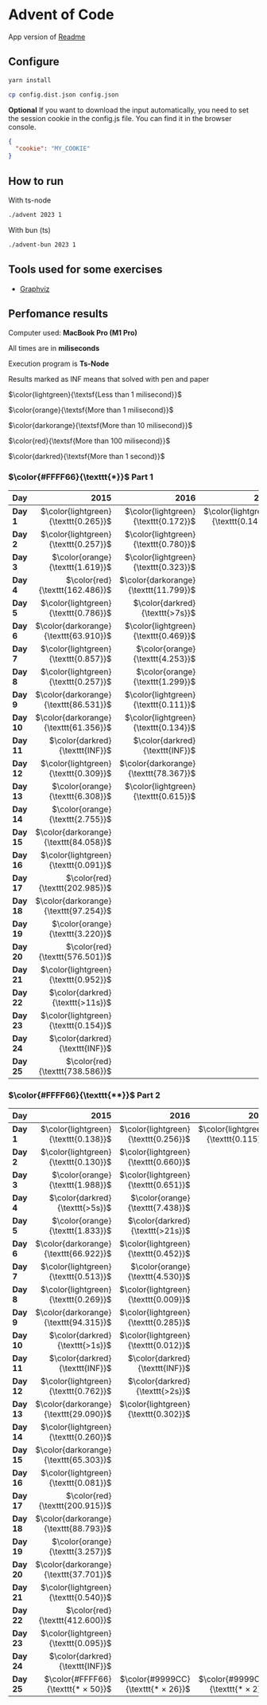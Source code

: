 # Advent of Code

App version of [Readme](./README.app.md)

## Configure

```sh
yarn install
```

```sh
cp config.dist.json config.json
```

**Optional** If you want to download the input automatically, you need to set the session cookie in the config.js file. You can find it in the browser console.

```json
{
  "cookie": "MY_COOKIE"
}
```

## How to run

With ts-node

```sh
./advent 2023 1
```

With bun (ts)

```sh
./advent-bun 2023 1
```

## Tools used for some exercises

* [Graphviz](https://graphviz.org)

## Perfomance results

Computer used: **MacBook Pro (M1 Pro)**

All times are in **miliseconds**

Execution program is **Ts-Node**

Results marked as INF means that solved with pen and paper

$\color{lightgreen}{\textsf{Less than 1 milisecond}}$

$\color{orange}{\textsf{More than 1 milisecond}}$

$\color{darkorange}{\textsf{More than 10 milisecond}}$

$\color{red}{\textsf{More than 100 milisecond}}$

$\color{darkred}{\textsf{More than 1 second}}$



### $\color{#FFFF66}{\texttt{*}}$ Part 1

| **Day**    |                              **2015** |                              **2016** |                              **2017** |                              **2018** |                              **2019** |                              **2020** |                              **2021** |                              **2022** |                              **2023** |                              **2024** |
|------------|--------------------------------------:|--------------------------------------:|--------------------------------------:|--------------------------------------:|--------------------------------------:|--------------------------------------:|--------------------------------------:|--------------------------------------:|--------------------------------------:|--------------------------------------:|
| **Day  1** |  $\color{lightgreen}{\texttt{0.265}}$ |  $\color{lightgreen}{\texttt{0.172}}$ |  $\color{lightgreen}{\texttt{0.145}}$ |                                       |                                       |                                       |                                       |  $\color{lightgreen}{\texttt{0.113}}$ |  $\color{lightgreen}{\texttt{0.668}}$ |  $\color{lightgreen}{\texttt{0.240}}$ |
| **Day  2** |  $\color{lightgreen}{\texttt{0.257}}$ |  $\color{lightgreen}{\texttt{0.780}}$ |                                       |                                       |                                       |                                       |                                       |  $\color{lightgreen}{\texttt{0.479}}$ |  $\color{lightgreen}{\texttt{0.106}}$ |  $\color{lightgreen}{\texttt{0.298}}$ |
| **Day  3** |      $\color{orange}{\texttt{1.619}}$ |  $\color{lightgreen}{\texttt{0.323}}$ |                                       |                                       |                                       |                                       |                                       |      $\color{orange}{\texttt{1.967}}$ |  $\color{lightgreen}{\texttt{0.200}}$ |  $\color{lightgreen}{\texttt{0.908}}$ |
| **Day  4** |       $\color{red}{\texttt{162.486}}$ | $\color{darkorange}{\texttt{11.799}}$ |                                       |                                       |                                       |                                       |                                       |  $\color{lightgreen}{\texttt{0.359}}$ |  $\color{lightgreen}{\texttt{0.426}}$ |      $\color{orange}{\texttt{1.457}}$ |
| **Day  5** |  $\color{lightgreen}{\texttt{0.786}}$ |       $\color{darkred}{\texttt{>7s}}$ |                                       |                                       |                                       |                                       |                                       |  $\color{lightgreen}{\texttt{0.394}}$ |  $\color{lightgreen}{\texttt{0.364}}$ |  $\color{lightgreen}{\texttt{0.177}}$ |
| **Day  6** | $\color{darkorange}{\texttt{63.910}}$ |  $\color{lightgreen}{\texttt{0.469}}$ |                                       |                                       |                                       |                                       |                                       |  $\color{lightgreen}{\texttt{0.503}}$ |  $\color{lightgreen}{\texttt{0.047}}$ |      $\color{orange}{\texttt{1.087}}$ |
| **Day  7** |  $\color{lightgreen}{\texttt{0.857}}$ |      $\color{orange}{\texttt{4.253}}$ |                                       |                                       |                                       |                                       |                                       |  $\color{lightgreen}{\texttt{0.849}}$ |      $\color{orange}{\texttt{2.683}}$ |      $\color{orange}{\texttt{1.578}}$ |
| **Day  8** |  $\color{lightgreen}{\texttt{0.257}}$ |      $\color{orange}{\texttt{1.299}}$ |                                       |                                       |                                       |                                       |                                       |  $\color{lightgreen}{\texttt{0.970}}$ |      $\color{orange}{\texttt{1.333}}$ |  $\color{lightgreen}{\texttt{0.562}}$ |
| **Day  9** | $\color{darkorange}{\texttt{86.531}}$ |  $\color{lightgreen}{\texttt{0.111}}$ |                                       |                                       |                                       |                                       |                                       |      $\color{orange}{\texttt{5.441}}$ |  $\color{lightgreen}{\texttt{0.002}}$ |  $\color{lightgreen}{\texttt{0.645}}$ |
| **Day 10** | $\color{darkorange}{\texttt{61.356}}$ |  $\color{lightgreen}{\texttt{0.134}}$ |                                       |                                       |                                       |                                       |                                       |  $\color{lightgreen}{\texttt{0.095}}$ |      $\color{orange}{\texttt{1.763}}$ |      $\color{orange}{\texttt{3.318}}$ |
| **Day 11** |       $\color{darkred}{\texttt{INF}}$ |       $\color{darkred}{\texttt{INF}}$ |                                       |                                       |                                       |                                       |                                       |  $\color{lightgreen}{\texttt{0.298}}$ |      $\color{orange}{\texttt{7.652}}$ |                                       |
| **Day 12** |  $\color{lightgreen}{\texttt{0.309}}$ | $\color{darkorange}{\texttt{78.367}}$ |                                       |                                       |                                       |                                       |                                       |      $\color{orange}{\texttt{3.428}}$ | $\color{darkorange}{\texttt{23.652}}$ |                                       |
| **Day 13** |      $\color{orange}{\texttt{6.308}}$ |  $\color{lightgreen}{\texttt{0.615}}$ |                                       |                                       |                                       |                                       |                                       |      $\color{orange}{\texttt{2.149}}$ |      $\color{orange}{\texttt{2.605}}$ |                                       |
| **Day 14** |      $\color{orange}{\texttt{2.755}}$ |                                       |                                       |                                       |                                       |                                       |                                       |      $\color{orange}{\texttt{3.865}}$ |      $\color{orange}{\texttt{3.359}}$ |                                       |
| **Day 15** | $\color{darkorange}{\texttt{84.058}}$ |                                       |                                       |                                       |                                       |                                       |                                       |       $\color{darkred}{\texttt{>4s}}$ |  $\color{lightgreen}{\texttt{0.928}}$ |                                       |
| **Day 16** |  $\color{lightgreen}{\texttt{0.091}}$ |                                       |                                       |                                       |                                       |                                       |                                       |       $\color{darkred}{\texttt{>6s}}$ |      $\color{orange}{\texttt{6.538}}$ |                                       |
| **Day 17** |       $\color{red}{\texttt{202.985}}$ |                                       |                                       |                                       |                                       |                                       |                                       |      $\color{orange}{\texttt{7.367}}$ |       $\color{red}{\texttt{731.511}}$ |                                       |
| **Day 18** | $\color{darkorange}{\texttt{97.254}}$ |                                       |                                       |                                       |                                       |                                       |                                       |      $\color{orange}{\texttt{2.568}}$ |  $\color{lightgreen}{\texttt{0.195}}$ |                                       |
| **Day 19** |      $\color{orange}{\texttt{3.220}}$ |                                       |                                       |                                       |                                       |                                       |                                       |      $\color{darkred}{\texttt{>11s}}$ |      $\color{orange}{\texttt{1.710}}$ |                                       |
| **Day 20** |       $\color{red}{\texttt{576.501}}$ |                                       |                                       |                                       |                                       |                                       |                                       | $\color{darkorange}{\texttt{68.767}}$ | $\color{darkorange}{\texttt{11.904}}$ |                                       |
| **Day 21** |  $\color{lightgreen}{\texttt{0.952}}$ |                                       |                                       |                                       |                                       |                                       |                                       |  $\color{lightgreen}{\texttt{0.484}}$ | $\color{darkorange}{\texttt{47.542}}$ |                                       |
| **Day 22** |      $\color{darkred}{\texttt{>11s}}$ |                                       |                                       |                                       |                                       |                                       |                                       |      $\color{orange}{\texttt{2.556}}$ |       $\color{red}{\texttt{209.524}}$ |                                       |
| **Day 23** |  $\color{lightgreen}{\texttt{0.154}}$ |                                       |                                       |                                       |                                       |                                       |                                       | $\color{darkorange}{\texttt{48.819}}$ |      $\color{orange}{\texttt{1.384}}$ |                                       |
| **Day 24** |       $\color{darkred}{\texttt{INF}}$ |                                       |                                       |                                       |                                       |                                       |                                       |       $\color{darkred}{\texttt{>1s}}$ | $\color{darkorange}{\texttt{33.667}}$ |                                       |
| **Day 25** |       $\color{red}{\texttt{738.586}}$ |                                       |                                       |                                       |                                       |                                       |                                       |  $\color{lightgreen}{\texttt{0.205}}$ |       $\color{darkred}{\texttt{INF}}$ |                                       |


### $\color{#FFFF66}{\texttt{**}}$ Part 2

| **Day**    |                              **2015** |                              **2016** |                              **2017** |                              **2018** |                              **2019** |                              **2020** |                              **2021** |                              **2022** |                              **2023** |                              **2024** |
|------------|--------------------------------------:|--------------------------------------:|--------------------------------------:|--------------------------------------:|--------------------------------------:|--------------------------------------:|--------------------------------------:|--------------------------------------:|--------------------------------------:|--------------------------------------:|
| **Day  1** |  $\color{lightgreen}{\texttt{0.138}}$ |  $\color{lightgreen}{\texttt{0.256}}$ |  $\color{lightgreen}{\texttt{0.115}}$ |                                       |                                       |                                       |                                       |  $\color{lightgreen}{\texttt{0.102}}$ |      $\color{orange}{\texttt{1.652}}$ |  $\color{lightgreen}{\texttt{0.398}}$ |
| **Day  2** |  $\color{lightgreen}{\texttt{0.130}}$ |  $\color{lightgreen}{\texttt{0.660}}$ |                                       |                                       |                                       |                                       |                                       |  $\color{lightgreen}{\texttt{0.613}}$ |  $\color{lightgreen}{\texttt{0.103}}$ |  $\color{lightgreen}{\texttt{0.225}}$ |
| **Day  3** |      $\color{orange}{\texttt{1.988}}$ |  $\color{lightgreen}{\texttt{0.651}}$ |                                       |                                       |                                       |                                       |                                       |  $\color{lightgreen}{\texttt{0.325}}$ |  $\color{lightgreen}{\texttt{0.104}}$ |      $\color{orange}{\texttt{1.676}}$ |
| **Day  4** |       $\color{darkred}{\texttt{>5s}}$ |      $\color{orange}{\texttt{7.438}}$ |                                       |                                       |                                       |                                       |                                       |  $\color{lightgreen}{\texttt{0.219}}$ |  $\color{lightgreen}{\texttt{0.475}}$ |  $\color{lightgreen}{\texttt{0.616}}$ |
| **Day  5** |      $\color{orange}{\texttt{1.833}}$ |      $\color{darkred}{\texttt{>21s}}$ |                                       |                                       |                                       |                                       |                                       |  $\color{lightgreen}{\texttt{0.430}}$ |       $\color{darkred}{\texttt{>8m}}$ |      $\color{orange}{\texttt{1.045}}$ |
| **Day  6** | $\color{darkorange}{\texttt{66.922}}$ |  $\color{lightgreen}{\texttt{0.452}}$ |                                       |                                       |                                       |                                       |                                       |      $\color{orange}{\texttt{2.169}}$ |  $\color{lightgreen}{\texttt{0.041}}$ |      $\color{darkred}{\texttt{>22s}}$ |
| **Day  7** |  $\color{lightgreen}{\texttt{0.513}}$ |      $\color{orange}{\texttt{4.530}}$ |                                       |                                       |                                       |                                       |                                       |  $\color{lightgreen}{\texttt{0.451}}$ |      $\color{orange}{\texttt{5.344}}$ |      $\color{orange}{\texttt{3.656}}$ |
| **Day  8** |  $\color{lightgreen}{\texttt{0.269}}$ |  $\color{lightgreen}{\texttt{0.009}}$ |                                       |                                       |                                       |                                       |                                       |      $\color{orange}{\texttt{3.299}}$ |      $\color{orange}{\texttt{6.380}}$ |  $\color{lightgreen}{\texttt{0.680}}$ |
| **Day  9** | $\color{darkorange}{\texttt{94.315}}$ |  $\color{lightgreen}{\texttt{0.285}}$ |                                       |                                       |                                       |                                       |                                       |      $\color{orange}{\texttt{6.718}}$ |  $\color{lightgreen}{\texttt{0.001}}$ | $\color{darkorange}{\texttt{63.091}}$ |
| **Day 10** |       $\color{darkred}{\texttt{>1s}}$ |  $\color{lightgreen}{\texttt{0.012}}$ |                                       |                                       |                                       |                                       |                                       |  $\color{lightgreen}{\texttt{0.186}}$ |      $\color{orange}{\texttt{6.533}}$ |      $\color{orange}{\texttt{1.270}}$ |
| **Day 11** |       $\color{darkred}{\texttt{INF}}$ |       $\color{darkred}{\texttt{INF}}$ |                                       |                                       |                                       |                                       |                                       | $\color{darkorange}{\texttt{46.745}}$ |      $\color{orange}{\texttt{5.165}}$ |                                       |
| **Day 12** |  $\color{lightgreen}{\texttt{0.762}}$ |       $\color{darkred}{\texttt{>2s}}$ |                                       |                                       |                                       |                                       |                                       |      $\color{orange}{\texttt{3.141}}$ |       $\color{red}{\texttt{528.548}}$ |                                       |
| **Day 13** | $\color{darkorange}{\texttt{29.090}}$ |  $\color{lightgreen}{\texttt{0.302}}$ |                                       |                                       |                                       |                                       |                                       |      $\color{orange}{\texttt{1.099}}$ |  $\color{lightgreen}{\texttt{0.569}}$ |                                       |
| **Day 14** |  $\color{lightgreen}{\texttt{0.260}}$ |                                       |                                       |                                       |                                       |                                       |                                       | $\color{darkorange}{\texttt{16.992}}$ |       $\color{red}{\texttt{482.525}}$ |                                       |
| **Day 15** | $\color{darkorange}{\texttt{65.303}}$ |                                       |                                       |                                       |                                       |                                       |                                       |      $\color{darkred}{\texttt{>26s}}$ |      $\color{orange}{\texttt{1.341}}$ |                                       |
| **Day 16** |  $\color{lightgreen}{\texttt{0.081}}$ |                                       |                                       |                                       |                                       |                                       |                                       |       $\color{darkred}{\texttt{>3m}}$ |       $\color{darkred}{\texttt{>1s}}$ |                                       |
| **Day 17** |       $\color{red}{\texttt{200.915}}$ |                                       |                                       |                                       |                                       |                                       |                                       |      $\color{orange}{\texttt{6.637}}$ |       $\color{darkred}{\texttt{>2s}}$ |                                       |
| **Day 18** | $\color{darkorange}{\texttt{88.793}}$ |                                       |                                       |                                       |                                       |                                       |                                       |      $\color{orange}{\texttt{5.666}}$ |  $\color{lightgreen}{\texttt{0.112}}$ |                                       |
| **Day 19** |      $\color{orange}{\texttt{3.257}}$ |                                       |                                       |                                       |                                       |                                       |                                       |       $\color{darkred}{\texttt{>3m}}$ |      $\color{orange}{\texttt{2.112}}$ |                                       |
| **Day 20** | $\color{darkorange}{\texttt{37.701}}$ |                                       |                                       |                                       |                                       |                                       |                                       |       $\color{red}{\texttt{803.713}}$ | $\color{darkorange}{\texttt{17.168}}$ |                                       |
| **Day 21** |  $\color{lightgreen}{\texttt{0.540}}$ |                                       |                                       |                                       |                                       |                                       |                                       |  $\color{lightgreen}{\texttt{0.616}}$ |      $\color{darkred}{\texttt{>18s}}$ |                                       |
| **Day 22** |       $\color{red}{\texttt{412.600}}$ |                                       |                                       |                                       |                                       |                                       |                                       |      $\color{orange}{\texttt{2.249}}$ |       $\color{darkred}{\texttt{>1m}}$ |                                       |
| **Day 23** |  $\color{lightgreen}{\texttt{0.095}}$ |                                       |                                       |                                       |                                       |                                       |                                       |       $\color{darkred}{\texttt{>1s}}$ |       $\color{darkred}{\texttt{>5s}}$ |                                       |
| **Day 24** |       $\color{darkred}{\texttt{INF}}$ |                                       |                                       |                                       |                                       |                                       |                                       |       $\color{darkred}{\texttt{>3s}}$ |       $\color{darkred}{\texttt{>6s}}$ |                                       |
| **Day 25** |    $\color{#FFFF66}{\texttt{* × 50}}$ |    $\color{#9999CC}{\texttt{* × 26}}$ |     $\color{#9999CC}{\texttt{* × 2}}$ |                                       |                                       |                                       |                                       |    $\color{#FFFF66}{\texttt{* × 50}}$ |    $\color{#FFFF66}{\texttt{* × 50}}$ |    $\color{#9999CC}{\texttt{* × 20}}$ |
